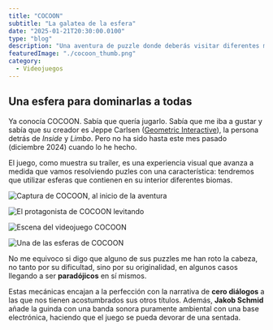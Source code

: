 ```yaml
---
title: "COCOON"
subtitle: "La galatea de la esfera"
date: "2025-01-21T20:30:00.0100"
type: "blog"
description: "Una aventura de puzzle donde deberás visitar diferentes mundos en forma de esfera"
featuredImage: "./cocoon_thumb.png"
category:
  - Videojuegos
---
```


## Una esfera para dominarlas a todas

Ya conocía COCOON. Sabía que quería jugarlo. Sabía que me iba a gustar y sabía que su creador es Jeppe Carlsen ([Geometric Interactive](https://geometricinteractive.com)), la persona detrás de _Inside_ y _Limbo_. Pero no ha sido hasta este mes pasado (diciembre 2024) cuando lo he hecho.

El juego, como muestra su traíler, es una experiencia visual que avanza a medida que vamos resolviendo puzles con una característica: tendremos que utilizar esferas que contienen en su interior diferentes biomas.

<div>

![Captura de COCOON, al inicio de la aventura](./cocoon-01.png)

![El protagonista de COCOON levitando](./cocoon-02.png)

![Escena del videojuego COCOON](./cocoon-03.png)

![Una de las esferas de COCOON](./cocoon-04.png)

</div>

No me equivoco si digo que alguno de sus puzzles me han roto la cabeza, no tanto por su dificultad, sino por su originalidad, en algunos casos llegando a ser **paradójicos** en sí mismos.

Estas mecánicas encajan a la perfección con la narrativa de **cero diálogos** a las que nos tienen acostumbrados sus otros títulos. Además, **Jakob Schmid** añade la guinda con una banda sonora puramente ambiental con una base electrónica, haciendo que el juego se pueda devorar de una sentada.
